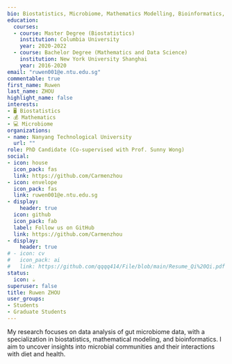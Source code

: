 ```yaml
---
bio: Biostatistics, Microbiome, Mathematics Modelling, Bioinformatics, Population Health, Multi-omics.
education:
  courses:
  - course: Master Degree (Biostatistics)
    institution: Columbia University
    year: 2020-2022
  - course: Bachelor Degree (Mathematics and Data Science)
    institution: New York University Shanghai
    year: 2016-2020
email: "ruwen001@e.ntu.edu.sg"
commentable: true
first_name: Ruwen
last_name: ZHOU
highlight_name: false
interests:
- 🖥 Biostatistics
- 💰 Mathematics
- 💻 Microbiome
organizations:
- name: Nanyang Technological University
  url: ""
role: PhD Candidate (Co-supervised with Prof. Sunny Wong)
social:
- icon: house
  icon_pack: fas
  link: https://github.com/Carmenzhou
- icon: envelope
  icon_pack: fas
  link: ruwen001@e.ntu.edu.sg
- display:
    header: true
  icon: github
  icon_pack: fab
  label: Follow us on GitHub
  link: https://github.com/Carmenzhou
- display:
    header: true
# - icon: cv
#   icon_pack: ai
#   link: https://github.com/qqqq414/File/blob/main/Resume_Qi%20Qi.pdf
status:
  icon: ☕️
superuser: false
title: Ruwen ZHOU
user_groups:
- Students
- Graduate Students
---
```


My research focuses on data analysis of gut microbiome data, with a specialization in biostatistics, mathematical modeling, and bioinformatics. I aim to uncover insights into microbial communities and their interactions with diet and health.
 

